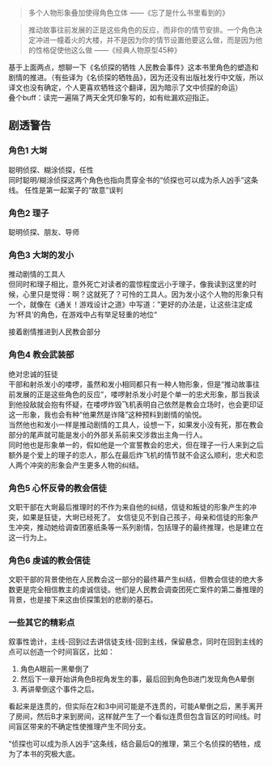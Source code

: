 > 多个人物形象叠加使得角色立体 ——《忘了是什么书里看到的》

> 推动故事往前发展的正是这些角色的反应，而非你的情节安排。一个角色决定冲进一幢着火的大楼，并不是因为你的情节设置他要这么做，而是因为他的性格促使他这么做  ——《经典人物原型45种》

基于上面两点，想聊一下《名侦探的牺牲 人民教会事件》这本书里角色的塑造和剧情的推进。（有些译为《名侦探的牺牲品》，因为还没有出版社发行中文版，所以译文也没有确定，个人更喜欢牺牲这个翻译，因为暗示了文中侦探的命运）  
叠个buff：读完一遍隔了两天全凭印象写的，如有纰漏欢迎指正。  

## **剧透警告**

### 角色1 大埘
聪明侦探、糊涂侦探，任性  
同时聪明/糊涂侦探这两个角色也指向贯穿全书的“侦探也可以成为杀人凶手”这条线。
任性是第一起案子的“故意”误判
### 角色2 理子
聪明侦探、朋友、导师
### 角色3 大埘的发小
推动剧情的工具人  
但同时和理子相比，意外死亡对读者的震惊程度远小于理子，像我读到这里的时候，心里只是觉得：啊？这就死了？可怜的工具人。因为发小这个人物的形象只有一个，就像在《通关！游戏设计之道》中写道：”更好的办法是，让这些注定成为‘杯具’的角色，在游戏中占有举足轻重的地位“

接着剧情推进到人民教会部分
### 角色4 教会武装部
绝对忠诚的狂徒  
干部和射杀发小的喽啰，虽然和发小相同都只有一种人物形象，但是“推动故事往前发展的正是这些角色的反应”，喽啰射杀发小时是个单一的忠犬形象，那当我读到他投敌就会抱有怀疑，在喽啰炸毁飞机表明自己依然是教会立场时，也会更印证这一形象，我也会有种“他果然是诈降”这种预料到剧情的愉悦。  
当然他也和发小一样是推动剧情的工具人，设想一下，如果发小没有死，那在教会部分的尾声就可能是发小的外部关系前来交涉救出主角一行人。  
同时他也是形象单一的，假如他是一个宣誓教会的忠犬，但在理子一行人来到之后额外是个爱上的理子的恋人，那么在最后炸飞机的情节就不会这么顺利，忠犬和恋人两个冲突的形象会产生更多人物的纠结。

### 角色5 心怀反骨的教会信徒

文职干部在大埘最后推理时的不作为来自他的纠结，信徒和叛徒的形象产生的冲突，如果是狂徒，大埘已经死了。
女信徒见不到自己孩子，母亲和信徒的形象产生冲突，推动她给调查团塞纸条等一系列剧情，包括理子的最终推理，也是建立在这一行为上。

### 角色6 虔诚的教会信徒
文职干部的背景使他在人民教会这一部分的最终幕产生纠结，但教会信徒的绝大多数更是完全相信教主的虔诚信徒。他们是人民教会调查团死亡案件的第二番推理的背景，也是接下来这由侦探策划的悲剧的基石。

### 一些其它的精彩点
叙事性诡计，主线-回到过去讲信徒支线-回到主线，保留悬念，同时在回到主线的点可以创造一个时间盲区，比如：

1. 角色A眼前一黑晕倒了  
2. 然后下一章开始讲角色B视角发生的事，最后回到角色B进门发现角色A晕倒
3. 再讲晕倒这个事件之后。  

看起来是连贯的，但实际在2和3中间可能是不连贯的，可能A晕倒之后，黑手离开了房间，然后B才来到房间，这样就产生了一个看似连贯但包含盲区的时间线。时间盲区带来的不确定性使推理产生不同分支。  

“侦探也可以成为杀人凶手”这条线，结合最后Q的推理，第三个名侦探的牺牲，成为了本书的究极大底。